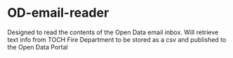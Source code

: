 # OD-email-reader
Designed to read the contents of the Open Data email inbox.  Will retrieve text info from TOCH Fire Department to be stored as a csv and published to the Open Data Portal
